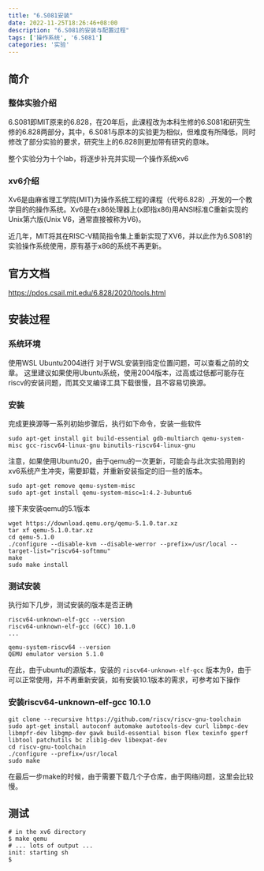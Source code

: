 ```yaml
---
title: "6.S081安装"
date: 2022-11-25T18:26:46+08:00
description: "6.S081的安装与配置过程"
tags: ['操作系统', '6.S081']
categories: '实验'
---
```


## 简介

### 整体实验介绍

6.S081即MIT原来的6.828，在20年后，此课程改为本科生修的6.S081和研究生修的6.828两部分，其中，6.S081与原本的实验更为相似，但难度有所降低，同时修改了部分实验的要求，研究生上的6.828则更加带有研究的意味。

整个实验分为十个lab，将逐步补充并实现一个操作系统xv6

### xv6介绍

Xv6是由麻省理工学院(MIT)为操作系统工程的课程（代号6.828）,开发的一个教学目的的操作系统。Xv6是在x86处理器上(x即指x86)用ANSI标准C重新实现的Unix第六版(Unix V6，通常直接被称为V6)。

近几年，MIT将其在RISC-V精简指令集上重新实现了XV6，并以此作为6.S081的实验操作系统使用，原有基于x86的系统不再更新。

## 官方文档

https://pdos.csail.mit.edu/6.828/2020/tools.html

## 安装过程

### 系统环境
使用WSL Ubuntu2004进行
对于WSL安装到指定位置问题，可以查看之前的文章。
这里建议如果使用Ubuntu系统，使用2004版本，过高或过低都可能存在riscv的安装问题，而其交叉编译工具下载很慢，且不容易切换源。

### 安装
完成更换源等一系列初始步骤后，执行如下命令，安装一些软件

```shell
sudo apt-get install git build-essential gdb-multiarch qemu-system-misc gcc-riscv64-linux-gnu binutils-riscv64-linux-gnu 
```

注意，如果使用Ubuntu20，由于qemu的一次更新，可能会与此次实验用到的xv6系统产生冲突，需要卸载，并重新安装指定的旧一些的版本。

```shell
sudo apt-get remove qemu-system-misc
sudo apt-get install qemu-system-misc=1:4.2-3ubuntu6
```

接下来安装qemu的5.1版本

```shell
wget https://download.qemu.org/qemu-5.1.0.tar.xz
tar xf qemu-5.1.0.tar.xz
cd qemu-5.1.0
./configure --disable-kvm --disable-werror --prefix=/usr/local --target-list="riscv64-softmmu"
make
sudo make install
```

### 测试安装

执行如下几步，测试安装的版本是否正确

```shell
riscv64-unknown-elf-gcc --version
riscv64-unknown-elf-gcc (GCC) 10.1.0
...

qemu-system-riscv64 --version
QEMU emulator version 5.1.0
```

在此，由于ubuntu的源版本，安装的 `riscv64-unknown-elf-gcc` 版本为9，由于可以正常使用，并不再重新安装，如有安装10.1版本的需求，可参考如下操作

### 安装riscv64-unknown-elf-gcc 10.1.0

```shell
git clone --recursive https://github.com/riscv/riscv-gnu-toolchain
sudo apt-get install autoconf automake autotools-dev curl libmpc-dev libmpfr-dev libgmp-dev gawk build-essential bison flex texinfo gperf libtool patchutils bc zlib1g-dev libexpat-dev
cd riscv-gnu-toolchain
./configure --prefix=/usr/local
sudo make
```

在最后一步make的时候，由于需要下载几个子仓库，由于网络问题，这里会比较慢。

## 测试

```shell
# in the xv6 directory
$ make qemu
# ... lots of output ...
init: starting sh
$
```

